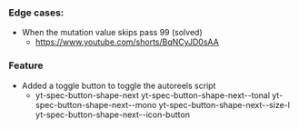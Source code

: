 ### Edge cases:
- When the mutation value skips pass 99 (solved)
    - https://www.youtube.com/shorts/BqNCyJD0sAA


### Feature
- Added a toggle button to toggle the autoreels script
    - yt-spec-button-shape-next yt-spec-button-shape-next--tonal yt-spec-button-shape-next--mono yt-spec-button-shape-next--size-l yt-spec-button-shape-next--icon-button